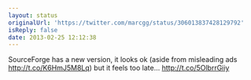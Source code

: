 ```yaml
---
layout: status
originalUrl: 'https://twitter.com/marcgg/status/306013837428129792'
isReply: false
date: 2013-02-25 12:12:38
---
```


SourceForge has a new version, it looks ok (aside from misleading ads http://t.co/K6HmJ5M8Lq) but it feels too late… http://t.co/5OlbrrGiiy

